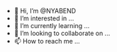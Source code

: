 - 👋 Hi, I’m @NYABEND
- 👀 I’m interested in ...
- 🌱 I’m currently learning ...
- 💞️ I’m looking to collaborate on ...
- 📫 How to reach me ...

<!---
NYABEND/NYABEND is a ✨ special ✨ repository because its `README.md` (this file) appears on your GitHub profile.
You can click the Preview link to take a look at your changes.
--->
